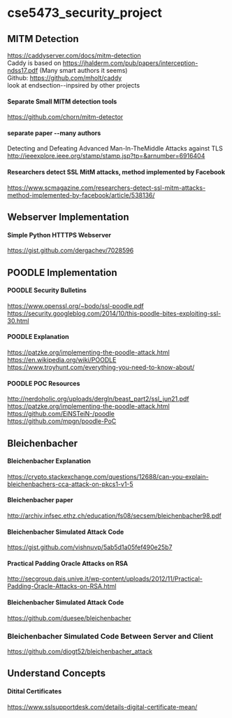# cse5473_security_project

MITM Detection
----------------------

https://caddyserver.com/docs/mitm-detection  
	Caddy is based on https://jhalderm.com/pub/papers/interception-ndss17.pdf  (Many smart authors it seems)  
	Github: https://github.com/mholt/caddy  
	look at endsection--inpsired by other projects  

#### Separate Small MITM detection tools
https://github.com/chorn/mitm-detector


#### separate paper --many authors
Detecting and Defeating Advanced Man-In-TheMiddle Attacks against TLS  
http://ieeexplore.ieee.org/stamp/stamp.jsp?tp=&arnumber=6916404


#### Researchers detect SSL MitM attacks, method implemented by Facebook
https://www.scmagazine.com/researchers-detect-ssl-mitm-attacks-method-implemented-by-facebook/article/538136/




Webserver Implementation
-------------------------

#### Simple Python HTTTPS Webserver
https://gist.github.com/dergachev/7028596


POODLE Implementation
----------------------

#### POODLE Security Bulletins
https://www.openssl.org/~bodo/ssl-poodle.pdf  
https://security.googleblog.com/2014/10/this-poodle-bites-exploiting-ssl-30.html

#### POODLE Explanation
https://patzke.org/implementing-the-poodle-attack.html  
https://en.wikipedia.org/wiki/POODLE  
https://www.troyhunt.com/everything-you-need-to-know-about/

#### POODLE POC Resources
http://nerdoholic.org/uploads/dergln/beast_part2/ssl_jun21.pdf  
https://patzke.org/implementing-the-poodle-attack.html  
https://github.com/EiNSTeiN-/poodle  
https://github.com/mpgn/poodle-PoC


Bleichenbacher
----------------------

#### Bleichenbacher Explanation
https://crypto.stackexchange.com/questions/12688/can-you-explain-bleichenbachers-cca-attack-on-pkcs1-v1-5


#### Bleichenbacher paper
http://archiv.infsec.ethz.ch/education/fs08/secsem/bleichenbacher98.pdf

#### Bleichenbacher Simulated Attack Code
https://gist.github.com/vishnuvp/5ab5d1a05fef490e25b7

#### Practical Padding Oracle Attacks on RSA
http://secgroup.dais.unive.it/wp-content/uploads/2012/11/Practical-Padding-Oracle-Attacks-on-RSA.html

#### Bleichenbacher Simulated Attack Code
https://github.com/duesee/bleichenbacher

### Bleichenbacher Simulated Code Between Server and Client
https://github.com/diogt52/bleichenbacher_attack

Understand Concepts 
------------------

#### Ditital Certificates
https://www.sslsupportdesk.com/details-digital-certificate-mean/
